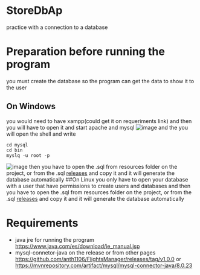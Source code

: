 # StoreDbAp
practice with a connection to a database

# Preparation before running the program
you must create the database so the program can get the data to show it to the user
## On Windows
you would need to have xampp(could get it on requeriments link) and then you will have to open it and start apache and mysql
![image](https://user-images.githubusercontent.com/61751339/151205870-2a63933d-c339-48aa-8a2b-4c3f104fa681.png)
and the you will open the shell and write

    cd mysql
    cd bin
    myslq -u root -p
![image](https://user-images.githubusercontent.com/61751339/151206228-5ef72368-a8d8-4ee3-bc4b-d4f279fcfbec.png)
then you have to open the .sql from resources folder on the project, or from the .sql [releases](https://github.com/anth1106/StoreDbAp/releases/tag/v1.0.0)  and copy it and it will generate the database automatically
##On Linux 
you only have to open your database with a user that have permissions to create users and databases
and then you have to open the .sql from resources folder on the project, or from the .sql [releases](https://github.com/anth1106/StoreDbAp/releases/tag/v1.0.0)  and copy it and it will generate the database automatically

# Requirements

 - java jre for running the program https://www.java.com/es/download/ie_manual.jsp
 - mysql-connetor-java on the release or from other pages https://github.com/anth1106/FlightsManager/releases/tag/v1.0.0 or https://mvnrepository.com/artifact/mysql/mysql-connector-java/8.0.23
